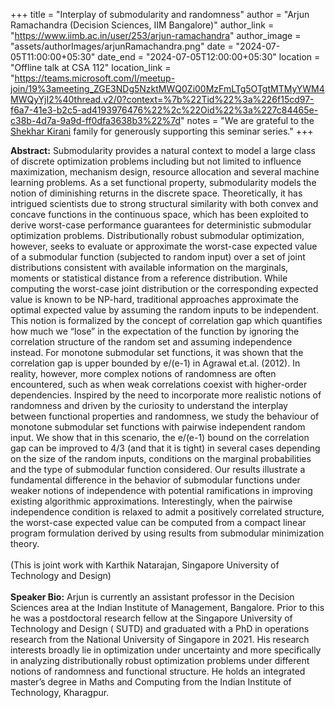 +++
title = "Interplay of submodularity and randomness"
author = "Arjun Ramachandra (Decision Sciences, IIM Bangalore)"
author_link = "https://www.iimb.ac.in/user/253/arjun-ramachandra"
author_image = "assets/authorImages/arjunRamachandra.png"
date = "2024-07-05T11:00:00+05:30"
date_end = "2024-07-05T12:00:00+05:30"
location = "Offline talk at CSA 112"
location_link = "https://teams.microsoft.com/l/meetup-join/19%3ameeting_ZGE3NDg5NzktMWQ0Zi00MzFmLTg5OTgtMTMyYWM4MWQyYjI2%40thread.v2/0?context=%7b%22Tid%22%3a%226f15cd97-f6a7-41e3-b2c5-ad4193976476%22%2c%22Oid%22%3a%227c84465e-c38b-4d7a-9a9d-ff0dfa3638b3%22%7d"
notes = "We are grateful to the <a href = "https://www.accel.com/people/shekhar-kirani" target= "_blank">Shekhar Kirani</a> family for generously supporting this seminar series."
+++

<b>Abstract:</b>
Submodularity provides a natural context to model a large class of discrete optimization problems including but not
limited to influence maximization, mechanism design, resource allocation and several machine learning problems. As a set
functional property, submodularity models the notion of diminishing returns in the discrete space. Theoretically, it has
intrigued scientists due to strong structural similarity with both convex and concave functions in the continuous space,
which has been exploited to derive worst-case performance guarantees for deterministic submodular optimization problems.
Distributionally robust submodular optimization, however, seeks to evaluate or approximate the worst-case expected value
of a submodular function (subjected to random input) over a set of joint distributions consistent with available
information on the marginals, moments or statistical distance from a reference distribution. While computing the
worst-case joint distribution or the corresponding expected value is known to be NP-hard, traditional approaches
approximate the optimal expected value by assuming the random inputs to be independent. This notion is formalized by the
concept of correlation gap which quantifies how much we “lose” in the expectation of the function by ignoring the
correlation structure of the random set and assuming independence instead. For monotone submodular set functions, it was
shown that the correlation gap is upper bounded by e/(e-1) in Agrawal et.al. (2012). In reality, however, more complex
notions of randomness are often encountered, such as when weak correlations coexist with higher-order dependencies.
Inspired by the need to incorporate more realistic notions of randomness and driven by the curiosity to understand the
interplay between functional properties and randomness, we study the behaviour of monotone submodular set functions with
pairwise independent random input. We show that in this scenario, the e/(e-1) bound on the correlation gap can be
improved to 4/3 (and that it is tight) in several cases depending on the size of the random inputs, conditions on the
marginal probabilities and the type of submodular function considered. Our results illustrate a fundamental difference
in the behavior of submodular functions under weaker notions of independence with potential ramifications in improving
existing algorithmic approximations. Interestingly, when the pairwise independence condition is relaxed to admit a
positively correlated structure, the worst-case expected value can be computed from a compact linear program formulation
derived by using results from submodular minimization theory.
<br><br>
(This is joint work with Karthik Natarajan, Singapore University of Technology and Design)
<br><br>
<b>Speaker Bio:</b>
Arjun is currently an assistant professor in the Decision Sciences area at the Indian Institute of Management,
Bangalore. Prior to this he was a postdoctoral research fellow at the Singapore University of Technology and Design (
SUTD) and graduated with a PhD in operations research from the National University of Singapore in 2021. His research
interests broadly lie in optimization under uncertainty and more specifically in analyzing distributionally robust
optimization problems under different notions of randomness and functional structure. He holds an integrated master’s
degree in Maths and Computing from the Indian Institute of Technology, Kharagpur. 